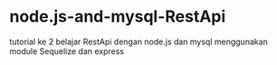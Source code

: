 # node.js-and-mysql-RestApi
tutorial ke 2 belajar RestApi dengan node.js dan mysql menggunakan module Sequelize dan express
